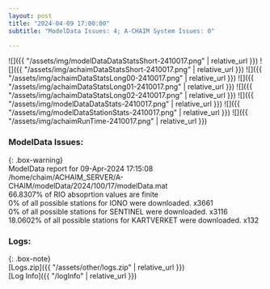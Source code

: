 ```yaml
---
layout: post
title: "2024-04-09 17:00:00"
subtitle: "ModelData Issues: 4; A-CHAIM System Issues: 0"

---
```


![]({{ "/assets/img/modelDataDataStatsShort-2410017.png" | relative_url }})
![]({{ "/assets/img/achaimDataStatsShort-2410017.png" | relative_url }})
![]({{ "/assets/img/achaimDataStatsLong00-2410017.png" | relative_url }})
![]({{ "/assets/img/achaimDataStatsLong01-2410017.png" | relative_url }})
![]({{ "/assets/img/achaimDataStatsLong02-2410017.png" | relative_url }})
![]({{ "/assets/img/modelDataDataStats-2410017.png" | relative_url }})
![]({{ "/assets/img/modelDataStationStats-2410017.png" | relative_url }})
![]({{ "/assets/img/achaimRunTime-2410017.png" | relative_url }})


### ModelData Issues:  
  
{: .box-warning}  
 ModelData report for 09-Apr-2024 17:15:08   
 /home/chaim/ACHAIM_SERVER/A-CHAIM/modelData/2024/100/17/modelData.mat   
 66.8307% of RIO absoprtion values are finite   
 0% of all possible stations for IONO were downloaded. x3661   
 0% of all possible stations for SENTINEL were downloaded. x3116   
 18.0602% of all possible stations for KARTVERKET were downloaded. x132   
  


### Logs:  
  
{: .box-note}  
[Logs.zip]({{ "/assets/other/logs.zip" | relative_url }})  
[Log Info]({{ "/logInfo" | relative_url }})  
